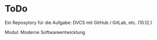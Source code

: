 # ToDo
Ein Reposytory für die Aufgabe: DVCS mit GitHub / GitLab, etc. (10.12.)

Modul: Moderne Softwareentwicklung
